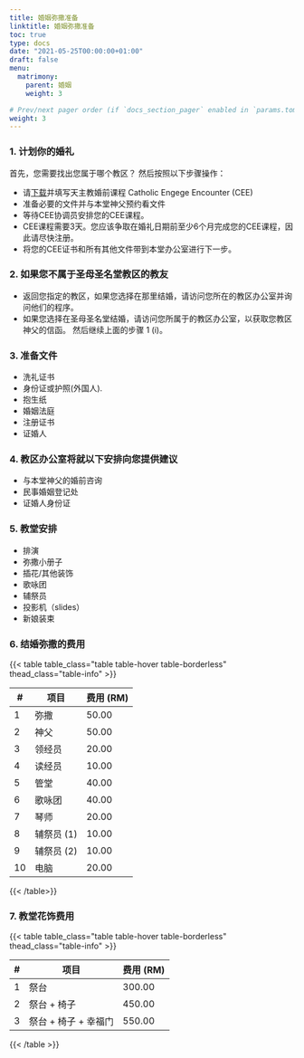 ```yaml
---
title: 婚姻弥撒准备
linktitle: 婚姻弥撒准备
toc: true
type: docs
date: "2021-05-25T00:00:00+01:00"
draft: false
menu:
  matrimony:
    parent: 婚姻
    weight: 3

# Prev/next pager order (if `docs_section_pager` enabled in `params.toml`)
weight: 3
---
```


### 1. 计划你的婚礼
首先，您需要找出您属于哪个教区？ 然后按照以下步骤操作：
- 请[下载](../../../talk/catholic-engage-encounter-penang)并填写天主教婚前课程 Catholic Engege Encounter (CEE)
- 准备必要的文件并与本堂神父预约看文件
- 等待CEE协调员安排您的CEE课程。
- CEE课程需要3天。您应该争取在婚礼日期前至少6个月完成您的CEE课程，因此请尽快注册。
- 将您的CEE证书和所有其他文件带到本堂办公室进行下一步。

### 2. 如果您不属于圣母圣名堂教区的教友
- 返回您指定的教区，如果您选择在那里结婚，请访问您所在的教区办公室并询问他们的程序。
- 如果您选择在圣母圣名堂结婚，请访问您所属于的教区办公室，以获取您教区神父的信函。 然后继续上面的步骤 1 (i)。

### 3. 准备文件
- 洗礼证书
- 身份证或护照(外国人).
- 抱生纸
- 婚姻法庭
- 注册证书
- 证婚人

### 4. 教区办公室将就以下安排向您提供建议
- 与本堂神父的婚前咨询
- 民事婚姻登记处
- 证婚人身份证

### 5. 教堂安排
- 排演
- 弥撒小册子
- 插花/其他装饰
- 歌咏团
- 辅祭员
- 投影机（slides）
- 新娘装束

### 6. 结婚弥撒的费用

{{< table table_class="table table-hover table-borderless" thead_class="table-info" >}}

| # | 项目 | 费用 (RM) |
|---|------|--------------|
| 1 | 弥撒 | 50.00 |
| 2 | 神父 | 50.00 |
| 3 | 领经员 | 20.00 |
| 4 | 读经员 | 10.00 |
| 5 | 管堂 | 40.00 |
| 6 | 歌咏团 | 40.00 |
| 7 | 琴师 | 20.00 |
| 8 | 辅祭员 (1) | 10.00 |
| 9 | 辅祭员 (2) | 10.00 |
| 10 | 电脑 | 20.00 |

{{< /table>}}

### 7. 教堂花饰费用

{{< table table_class="table table-hover table-borderless" thead_class="table-info" >}}

 | # | 项目 | 费用 (RM) |
 |---|-----|-----------|
 | 1 | 祭台 | 300.00 |
 | 2 | 祭台 + 椅子 | 450.00 |
 | 3 | 祭台 + 椅子 + 幸福门 | 550.00 |

{{< /table >}}
